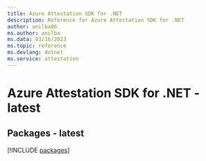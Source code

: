 ```yaml
---
title: Azure Attestation SDK for .NET
description: Reference for Azure Attestation SDK for .NET
author: anilba06
ms.author: anilba
ms.data: 03/16/2023
ms.topic: reference
ms.devlang: dotnet
ms.service: attestation
---
```

# Azure Attestation SDK for .NET - latest
## Packages - latest
[!INCLUDE [packages](attestation-index.md)]